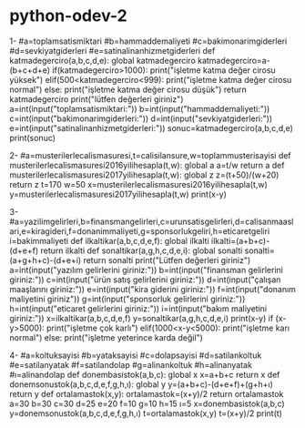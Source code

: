 # python-odev-2
1-
#a=toplamsatismiktari
#b=hammaddemaliyeti
#c=bakimonarimgiderleri
#d=sevkiyatgiderleri
#e=satinalinanhizmetgiderleri
def katmadegerciro(a,b,c,d,e):
    global katmadegerciro
    katmadegerciro=a-(b+c+d+e)
    if(katmadegerciro>1000):
        print("işletme katma değer cirosu yüksek")
    elif(500<katmadegerciro<999):
        print("işletme katma değer cirosu normal")
    else:
        print("işletme katma değer cirosu düşük")
          return katmadegerciro
print("lütfen değerleri giriniz")
a=int(input("toplamsatismiktari:"))
b=int(input("hammaddemaliyeti:"))
c=int(input("bakimonarimgiderleri:"))
d=int(input("sevkiyatgiderleri:"))
e=int(input("satinalinanhizmetgiderleri:"))
sonuc=katmadegerciro(a,b,c,d,e)
print(sonuc)

2-
#a=musterilerlecalismasuresi,t=calisilansure,w=toplammusterisayisi
def musterilerlecalismasuresi2016yilihesapla(t,w):
    global a
    a=t/w
    return a
def musterilerlecalismasuresi2017yilihesapla(t,w):
    global z
    z=(t+50)/(w+20)
    return z
t=170
w=50
x=musterilerlecalismasuresi2016yilihesapla(t,w)
y=musterilerlecalismasuresi2017yilihesapla(t,w)
print(x-y)


3-
#a=yazilimgelirleri,b=finansmangelirleri,c=urunsatisgelirleri,d=calisanmaaslari,e=kiragideri,f=donanimmaliyeti,g=sponsorlukgeliri,h=eticaretgeliri i=bakimmaliyeti
def ilkaltikar(a,b,c,d,e,f):
    global ilkalti
    ilkalti=(a+b+c)-(d+e+f)
    return ilkalti
def sonaltikar(a,g,h,c,d,e,i):
    global sonalti
    sonalti=(a+g+h+c)-(d+e+i)
    return sonalti
print("Lütfen değerleri giriniz")
a=int(input("yazılım gelirlerini giriniz:"))
b=int(input("finansman gelirlerini giriniz:"))
c=int(input("ürün satış gelirlerini giriniz:"))
d=int(input("çalışan maaşlarını giriniz:"))
e=int(input("kira giderini giriniz:"))
f=int(input("donanım maliyetini giriniz"))
g=int(input("sponsorluk gelirlerini giriniz:"))
h=int(input("eticaret gelirlerini giriniz:"))
i=int(input("bakım maliyetini giriniz:"))
x=ilkaltikar(a,b,c,d,e,f)
y=sonaltikar(a,g,h,c,d,e,i)
print(x-y)
if (x-y>5000):
    print("işletme çok karlı")
elif(1000<x-y<5000):
    print("işletme karı normal")
else:
    print("işletme yeterince karda değil")

4-
#a=koltuksayisi
#b=yataksayisi
#c=dolapsayisi
#d=satilankoltuk
#e=satilanyatak
#f=satilandolap
#g=alinankoltuk
#h=alinanyatak
#ı=alinandolap
def donembasistok(a,b,c):
    global x
    x=a+b+c
    return x
def donemsonustok(a,b,c,d,e,f,g,h,ı):
    global y
    y=(a+b+c)-(d+e+f)+(g+h+ı)
    return y
def ortalamastok(x,y):
    ortalamastok=(x+y)/2
    return ortalamastok
a=30
b=30
c=30
d=25
e=20
f=10
g=10
h=15
ı=5
x=donembasistok(a,b,c)
y=donemsonustok(a,b,c,d,e,f,g,h,ı)
t=ortalamastok(x,y)
t=(x+y)/2
print(t)

